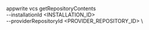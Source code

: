 appwrite vcs getRepositoryContents \
        --installationId <INSTALLATION_ID> \
        --providerRepositoryId <PROVIDER_REPOSITORY_ID> \

